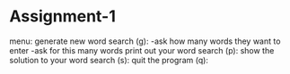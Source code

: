 # Assignment-1

menu:
generate new word search (g):
-ask how many words they want to enter
-ask for this many words
print out your word search (p):
show the solution to your word search (s):
quit the program (q):